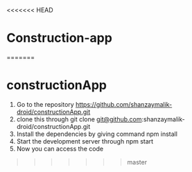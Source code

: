 <<<<<<< HEAD
# Construction-app
=======
# constructionApp
1. Go to the repository  https://github.com/shanzaymalik-droid/constructionApp.git
2. clone this through git clone git@github.com:shanzaymalik-droid/constructionApp.git
3. Install the dependencies by giving command npm install
4. Start the development server through npm start
5. Now you can access the code
>>>>>>> master
